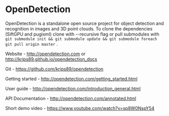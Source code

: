 OpenDetection
=============

OpenDetection is a standalone open source project for object detection and recognition in images and 3D point clouds.
To clone the dependencies (SiftGPU and pugixml) clone with --recursive flag or pull submodules with ``git submodule init && git submodule update && git submodule foreach git pull origin master`` .

Website - http://opendetection.com or http://krips89.github.io/opendetection_docs

Git - https://github.com/krips89/opendetection

Getting started - http://opendetection.com/getting_started.html

User guide - http://opendetection.com/introduction_general.html

API Documentation - http://opendetection.com/annotated.html

Short demo video - https://www.youtube.com/watch?v=sp8W0NspY54
